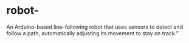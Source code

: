 # robot-
An Arduino-based line-following robot that uses sensors to detect and follow a path, automatically adjusting its movement to stay on track.”
